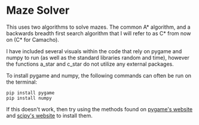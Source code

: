 # Maze Solver
This uses two algorithms to solve mazes. The common A* algorithm, and a backwards breadth first search algorithm that I will refer to as C* from now on (C* for Camacho).

I have included several visuals within the code that rely on pygame and numpy to run (as well as the standard libraries random and time), however the functions a_star and c_star do not utilize any external packages.

To install pygame and numpy, the following commands can often be run on the terminal:
```
pip install pygame
pip install numpy
```
If this doesn't work, then try using the methods found on [pygame's website](https://www.pygame.org/wiki/GettingStarted) and [scipy's website](https://scipy.org/install.html) to install them.
